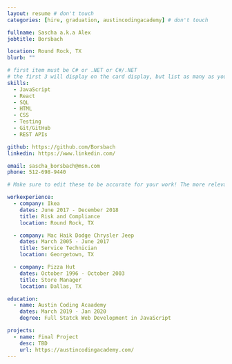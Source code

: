 ```yaml
---
layout: resume # don't touch
categories: [hire, graduation, austincodingacademy] # don't touch

fullname: Sascha a.k.a Alex
jobtitle: Borsbach

location: Round Rock, TX
blurb: ""

# first item must be C# or .NET or C#/.NET
# the first 3 will display on the card display, but list as many as you want, they will be visible on your hire page
skills:
  - JavaScript
  - React
  - SQL
  - HTML
  - CSS
  - Testing
  - Git/GitHub
  - REST APIs

github: https://github.com/Borsbach
linkedin: https://www.linkedin.com/

email: sascha_borsbach@msn.com
phone: 512-698-9440

# Make sure to edit these to be accurate for your work! The more relevant the better if the role was technical, don't feel like you need to put every job you've had.

workexperience:
  - company: Ikea
    dates: June 2017 - December 2018
    title: Risk and Compliance
    location: Round Rock, TX

  - company: Mac Haik Dodge Chrysler Jeep
    dates: March 2005 - June 2017
    title: Service Technician
    location: Georgetown, TX

  - company: Pizza Hut
    dates: October 1996 - October 2003
    title: Store Manager
    location: Dallas, TX

education:
  - name: Austin Coding Acaademy
    dates: March 2019 - Jan 2020
    degree: Full Statck Web Development in JavaScript

projects:
  - name: Final Project
    desc: TBD
    url: https://austincodingacademy.com/
---
```

